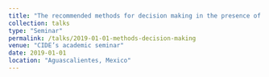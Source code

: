 ```yaml
---
title: "The recommended methods for decision making in the presence of uncertainty are not ideal. Could we do better?"
collection: talks
type: "Seminar"
permalink: /talks/2019-01-01-methods-decision-making
venue: "CIDE’s academic seminar"
date: 2019-01-01
location: "Aguascalientes, Mexico"
---
```

